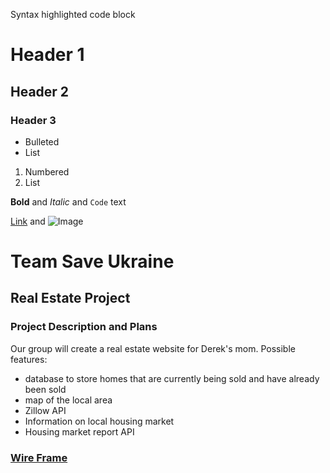Syntax highlighted code block

# Header 1
## Header 2
### Header 3

- Bulleted
- List

1. Numbered
2. List

**Bold** and _Italic_ and `Code` text

[Link](url) and ![Image](src)

# Team Save Ukraine
## Real Estate Project
### Project Description and Plans
Our group will create a real estate website for Derek's mom. Possible features:
- database to store homes that are currently being sold and have already been sold
- map of the local area
- Zillow API
- Information on local housing market
- Housing market report API
### [Wire Frame](https://user-images.githubusercontent.com/89666148/158116333-8be72e38-3c38-4c2d-b1ab-c5c69a0c1af8.jpeg)

